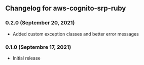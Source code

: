 ## Changelog for aws-cognito-srp-ruby

### 0.2.0 (September 20, 2021)

* Added custom exception classes and better error messages

### 0.1.0 (Septembre 17, 2021)

* Initial release
